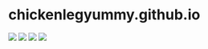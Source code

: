 # chickenlegyummy.github.io
![](http://github-profile-summary-cards.vercel.app/api/cards/profile-details?username=chickenlegyummy&theme=2077)
![](http://github-profile-summary-cards.vercel.app/api/cards/most-commit-language?username=chickenlegyummy&theme=2077)
![](http://github-profile-summary-cards.vercel.app/api/cards/stats?username=chickenlegyummy&theme=2077)
![](http://github-profile-summary-cards.vercel.app/api/cards/productive-time?username=chickenlegyummy&theme=2077&utcOffset=8)

